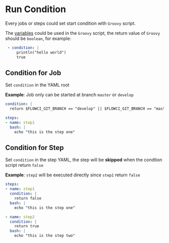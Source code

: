 # Run Condition

Every jobs or steps could set start condition with `Groovy` script.

The [variables](en/agents/vars.md) could be used in the `Groovy` script, the return value of `Groovy` should be `boolean`, for example:

```yaml
 - condition: |
     println("hello world")
     true
```

## Condition for Job

Set `condition` in the YAML root

__Example__: Job only can be started at branch `master` or `develop`

```yaml
condition: |
  return $FLOWCI_GIT_BRANCH == "develop" || $FLOWCI_GIT_BRANCH == "master";

steps:
- name: step1
  bash: |
    echo "this is the step one"
```

## Condition for Step

Set `condition` in the step YAML, the step will be __skipped__ when the condtion script return `false`

__Example__: `step2` will be executed directly since `step1` return `false`

```yaml
steps:
- name: step1
  condition: |
    return false
  bash: |
    echo "this is the step one"

- name: step2
  condition: |
    return true
  bash: |
    echo "this is the step two"
```